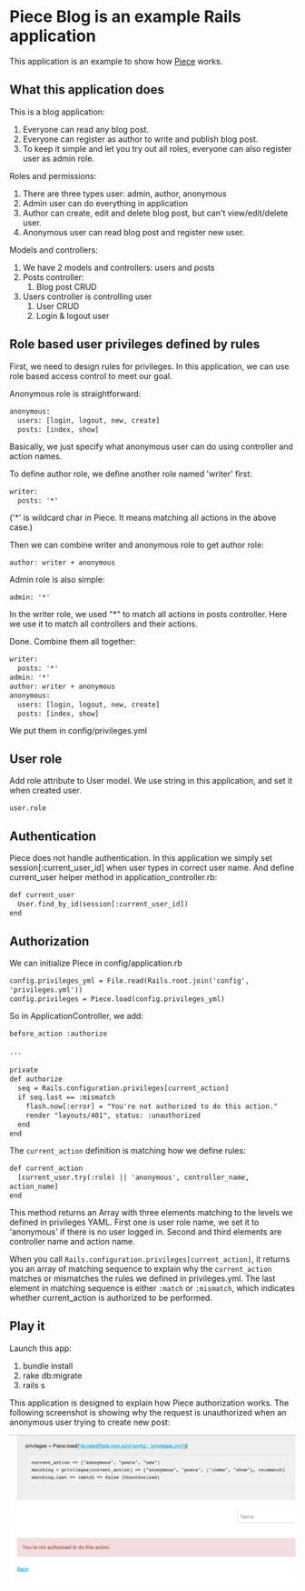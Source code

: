 Piece Blog is an example Rails application
==================

This application is an example to show how [Piece](https://github.com/ThoughtWorksStudios/piece) works.

What this application does
------------------

This is a blog application:

1. Everyone can read any blog post.
2. Everyone can register as author to write and publish blog post.
3. To keep it simple and let you try out all roles, everyone can also register user as admin role.

Roles and permissions:

1. There are three types user: admin, author, anonymous
2. Admin user can do everything in application
3. Author can create, edit and delete blog post, but can't view/edit/delete user.
4. Anonymous user can read blog post and register new user.

Models and controllers:

1. We have 2 models and controllers: users and posts
2. Posts controller:
    1. Blog post CRUD
3. Users controller is controlling user
    1. User CRUD
    2. Login & logout user

Role based user privileges defined by rules
----------------

First, we need to design rules for privileges. In this application, we
can use role based access control to meet our goal.

Anonymous role is straightforward:

    anonymous:
      users: [login, logout, new, create]
      posts: [index, show]

Basically, we just specify what anonymous user can do using controller
and action names.

To define author role, we define another role named 'writer' first:

    writer:
      posts: '*'

('*' is wildcard char in Piece. It means matching all actions in the
above case.)

Then we can combine writer and anonymous role to get author role:

    author: writer + anonymous

Admin role is also simple:

    admin: '*'

In the writer role, we used "*" to match all actions in posts
controller. Here we use it to match all controllers and their actions.

Done. Combine them all together:

    writer:
      posts: '*'
    admin: '*'
    author: writer + anonymous
    anonymous:
      users: [login, logout, new, create]
      posts: [index, show]

We put them in config/privileges.yml

User role
------------------

Add role attribute to User model. We use string in this application,
and set it when created user.

    user.role

Authentication
------------------

Piece does not handle authentication. In this application we simply
set session[:current_user_id] when user types in correct user name.
And define current_user helper method in application_controller.rb:

    def current_user
      User.find_by_id(session[:current_user_id])
    end

Authorization
------------------

We can initialize Piece in config/application.rb

    config.privileges_yml = File.read(Rails.root.join('config', 'privileges.yml'))
    config.privileges = Piece.load(config.privileges_yml)

So in ApplicationController, we add:

    before_action :authorize

    ...

    private
    def authorize
      seq = Rails.configuration.privileges[current_action]
      if seq.last == :mismatch
        flash.now[:error] = "You're not authorized to do this action."
        render "layouts/401", status: :unauthorized
      end
    end


The `current_action` definition is matching how we define rules:

    def current_action
      [current_user.try(:role) || 'anonymous', controller_name, action_name]
    end

This method returns an Array with three elements matching to the
levels we defined in privileges YAML. First one is user role name, we
set it to 'anonymous' if there is no user logged in. Second and
third elements are controller name and action name.

When you call `Rails.configuration.privileges[current_action]`,
it returns you an array of matching sequence to explain why the
`current_action` matches or mismatches the rules we defined in
privileges.yml.
The last element in matching sequence is either `:match` or
`:mismatch`, which indicates whether current_action is authorized to
be performed.

Play it
--------------------

Launch this app:

1. bundle install
2. rake db:migrate
3. rails s

This application is designed to explain how Piece authorization works.
The following screenshot is showing why the request is unauthorized
when an anonymous user trying to create new post:

![How the application works](screenshot1.png)

